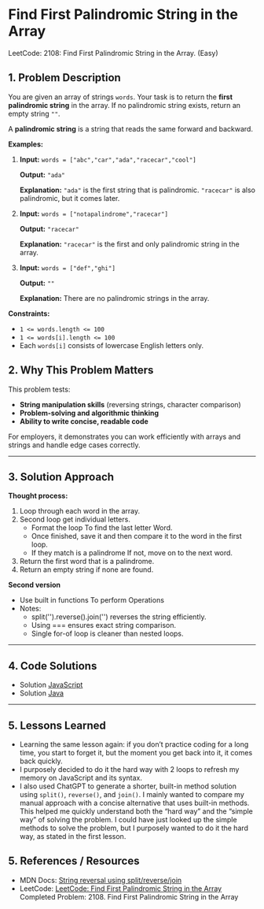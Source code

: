 # Find First Palindromic String in the Array

LeetCode: 2108: Find First Palindromic String in the Array. (Easy)

## 1. Problem Description

You are given an array of strings `words`. Your task is to return the **first palindromic string** in the array. If no palindromic string exists, return an empty string `""`.

A **palindromic string** is a string that reads the same forward and backward.

**Examples:**

1. **Input:** `words = ["abc","car","ada","racecar","cool"]`

   **Output:** `"ada"`

   **Explanation:** `"ada"` is the first string that is palindromic. `"racecar"` is also palindromic, but it comes later.
2. **Input:** `words = ["notapalindrome","racecar"]`

   **Output:** `"racecar"`

   **Explanation:** `"racecar"` is the first and only palindromic string in the array.
3. **Input:** `words = ["def","ghi"]`

   **Output:** `""`

   **Explanation:** There are no palindromic strings in the array.

**Constraints:**

* `1 <= words.length <= 100`
* `1 <= words[i].length <= 100`
* Each `words[i]` consists of lowercase English letters only.

## 2. Why This Problem Matters

This problem tests:

- **String manipulation skills** (reversing strings, character comparison)
- **Problem-solving and algorithmic thinking**
- **Ability to write concise, readable code**

For employers, it demonstrates you can work efficiently with arrays and strings and handle edge cases correctly.

---

## 3. Solution Approach

**Thought process:**

1. Loop through each word in the array.
2. Second loop get individual letters.
   - Format the loop To find the last letter Word.
   - Once finished, save it and then compare it to the word in the first loop.
   - If they match is a palindrome If not, move on to the next word.
3. Return the first word that is a palindrome.
4. Return an empty string if none are found.

**Second version**

- Use built in functions To perform Operations
- Notes:
  - split('').reverse().join('') reverses the string efficiently.
  - Using === ensures exact string comparison.
  - Single for-of loop is cleaner than nested loops.

---

## 4. Code Solutions

- Solution [JavaScript](Solution.js "./solution.js")
- Solution [Java](Solution.java "./solution.java")

---

## 5. Lessons Learned

- Learning the same lesson again: if you don’t practice coding for a long time, you start to forget it, but the moment you get back into it, it comes back quickly.
- I purposely decided to do it the hard way with 2 loops to refresh my memory on JavaScript and its syntax.
- I also used ChatGPT to generate a shorter, built-in method solution using `split()`, `reverse()`, and `join()`. I mainly wanted to compare my manual approach with a concise alternative that uses built-in methods. This helped me quickly understand both the “hard way” and the “simple way” of solving the problem. I could have just looked up the simple methods to solve the problem, but I purposely wanted to do it the hard way, as stated in the first lesson.

## 5. References / Resources

- MDN Docs: [String reversal using split/reverse/join](https://developer.mozilla.org/en-US/docs/Web/JavaScript/Reference/Global_Objects/Array/reverse)
- LeetCode: [LeetCode: Find First Palindromic String in the Array](https://leetcode.com/problems/find-first-palindromic-string-in-the-array/)
  Completed Problem: 2108. Find First Palindromic String in the Array
  &nbsp;
  &nbsp;
  &nbsp;